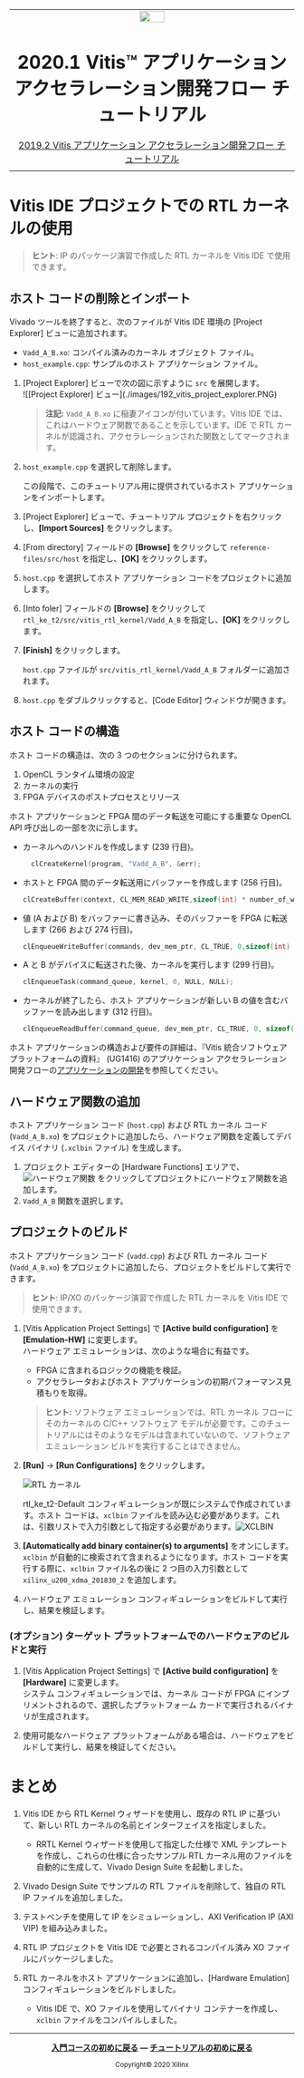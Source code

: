 <table class="sphinxhide">
 <tr>
   <td align="center"><img src="https://www.xilinx.com/content/dam/xilinx/imgs/press/media-kits/corporate/xilinx-logo.png" width="30%"/><h1>2020.1 Vitis™ アプリケーション アクセラレーション開発フロー チュートリアル</h1><a href="https://github.com/Xilinx/Vitis-Tutorials/branches/all">2019.2 Vitis アプリケーション アクセラレーション開発フロー チュートリアル</a></td>
 </tr>
 <tr>
 <td>
 </td>
 </tr>
</table>

# Vitis IDE プロジェクトでの RTL カーネルの使用

> **ヒント**: IP のパッケージ演習で作成した RTL カーネルを Vitis IDE で使用できます。

## ホスト コードの削除とインポート

Vivado ツールを終了すると、次のファイルが Vitis IDE 環境の \[Project Explorer] ビューに追加されます。

- `Vadd_A_B.xo`: コンパイル済みのカーネル オブジェクト ファイル。
- `host_example.cpp`: サンプルのホスト アプリケーション ファイル。

1. \[Project Explorer] ビューで次の図に示すように `src` を展開します。  
![\[Project Explorer] ビュー](./images/192_vitis_project_explorer.PNG)

   > **注記:** `Vadd_A_B.xo` に稲妻アイコンが付いています。Vitis IDE では、これはハードウェア関数であることを示しています。IDE で RTL カーネルが認識され、アクセラレーションされた関数としてマークされます。

2. `host_example.cpp` を選択して削除します。

   この段階で、このチュートリアル用に提供されているホスト アプリケーションをインポートします。

3. \[Project Explorer] ビューで、チュートリアル プロジェクトを右クリックし、**\[Import Sources]** をクリックします。

4. \[From directory] フィールドの **\[Browse]** をクリックして `reference-files/src/host` を指定し、**\[OK]** をクリックします。

5. `host.cpp` を選択してホスト アプリケーション コードをプロジェクトに追加します。

6. \[Into foler] フィールドの **\[Browse]** をクリックして `rtl_ke_t2/src/vitis_rtl_kernel/Vadd_A_B` を指定し、**\[OK]** をクリックします。

7. **\[Finish]** をクリックします。

   `host.cpp` ファイルが `src/vitis_rtl_kernel/Vadd_A_B` フォルダーに追加されます。

8. `host.cpp` をダブルクリックすると、\[Code Editor] ウィンドウが開きます。

## ホスト コードの構造

ホスト コードの構造は、次の 3 つのセクションに分けられます。

1. OpenCL ランタイム環境の設定
2. カーネルの実行
3. FPGA デバイスのポストプロセスとリリース

ホスト アプリケーションと FPGA 間のデータ転送を可能にする重要な OpenCL API 呼び出しの一部を次に示します。

- カーネルへのハンドルを作成します (239 行目)。

  ```C
    clCreateKernel(program, "Vadd_A_B", &err);
  ```

- ホストと FPGA 間のデータ転送用にバッファーを作成します (256 行目)。

  ```C
  clCreateBuffer(context, CL_MEM_READ_WRITE,sizeof(int) * number_of_words, NULL, NULL);
  ```

- 値 (A および B) をバッファーに書き込み、そのバッファーを FPGA に転送します (266 および 274 行目)。

  ```C
  clEnqueueWriteBuffer(commands, dev_mem_ptr, CL_TRUE, 0,sizeof(int) * number_of_words, host_mem_ptr, 0, NULL, NULL);
  ```

- A と B がデバイスに転送された後、カーネルを実行します (299 行目)。

  ```C
  clEnqueueTask(command_queue, kernel, 0, NULL, NULL);
  ```

- カーネルが終了したら、ホスト アプリケーションが新しい B の値を含むバッファーを読み出します (312 行目)。

  ```C
  clEnqueueReadBuffer(command_queue, dev_mem_ptr, CL_TRUE, 0, sizeof(int)*number_of_words,host_mem_output_ptr, 0, NULL, &readevent );
  ```

ホスト アプリケーションの構造および要件の詳細は、『Vitis 統合ソフトウェア プラットフォームの資料』 (UG1416) のアプリケーション アクセラレーション開発フローの[アプリケーションの開発](https://japan.xilinx.com/cgi-bin/docs/rdoc?v=2020.1;t=vitis+doc;d=lhv1569273988420.html)を参照してください。

## ハードウェア関数の追加

ホスト アプリケーション コード (`host.cpp`) および RTL カーネル コード (`Vadd_A_B.xo`) をプロジェクトに追加したら、ハードウェア関数を定義してデバイス バイナリ (`.xclbin` ファイル) を生成します。

1. プロジェクト エディターの \[Hardware Functions] エリアで、![ハードウェア関数](./images/lightning_icon.PNG) をクリックしてプロジェクトにハードウェア関数を追加します。
2. `Vadd_A_B` 関数を選択します。

## プロジェクトのビルド

ホスト アプリケーション コード (`vadd.cpp`) および RTL カーネル コード (`Vadd_A_B.xo`) をプロジェクトに追加したら、プロジェクトをビルドして実行できます。

> **ヒント**: IP/XO のパッケージ演習で作成した RTL カーネルを Vitis IDE で使用できます。

1. \[Vitis Application Project Settings] で **\[Active build configuration]** を **\[Emulation-HW]** に変更します。  
ハードウェア エミュレーションは、次のような場合に有益です。

   - FPGA に含まれるロジックの機能を検証。
   - アクセラレータおよびホスト アプリケーションの初期パフォーマンス見積もりを取得。

   > **ヒント:** ソフトウェア エミュレーションでは、RTL カーネル フローにそのカーネルの C/C++ ソフトウェア モデルが必要です。このチュートリアルにはそのようなモデルは含まれていないので、ソフトウェア エミュレーション ビルドを実行することはできません。

2. **\[Run]** → **\[Run Configurations]** をクリックします。

   ![RTL カーネル](./images/rtl_kernel.PNG)

   rtl\_ke\_t2-Default コンフィギュレーションが既にシステムで作成されています。ホスト コードは、`xclbin` ファイルを読み込む必要があります。これは、引数リストで入力引数として指定する必要があります。![XCLBIN](./images/xclbin.PNG)

3. **\[Automatically add binary container(s) to arguments]** をオンにします。  
`xclbin` が自動的に検索されて含まれるようになります。ホスト コードを実行する際に、`xclbin` ファイル名の後に 2 つ目の入力引数として `xilinx_u200_xdma_201830_2` を追加します。

4. ハードウェア エミュレーション コンフィギュレーションをビルドして実行し、結果を検証します。

### (オプション) ターゲット プラットフォームでのハードウェアのビルドと実行

1. \[Vitis Application Project Settings] で **\[Active build configuration]** を **\[Hardware]** に変更します。  
システム コンフィギュレーションでは、カーネル コードが FPGA にインプリメントされるので、選択したプラットフォーム カードで実行されるバイナリが生成されます。

2. 使用可能なハードウェア プラットフォームがある場合は、ハードウェアをビルドして実行し、結果を検証してください。

# まとめ

1. Vitis IDE から RTL Kernel ウィザードを使用し、既存の RTL IP に基づいて、新しい RTL カーネルの名前とインターフェイスを指定しました。

   - RRTL Kernel ウィザードを使用して指定した仕様で XML テンプレートを作成し、これらの仕様に合ったサンプル RTL カーネル用のファイルを自動的に生成して、Vivado Design Suite を起動しました。


2. Vivado Design Suite でサンプルの RTL ファイルを削除して、独自の RTL IP ファイルを追加しました。

3. テストベンチを使用して IP をシミュレーションし、AXI Verification IP (AXI VIP) を組み込みました。

4. RTL IP プロジェクトを Vitis IDE で必要とされるコンパイル済み XO ファイルにパッケージしました。

5. RTL カーネルをホスト アプリケーションに追加し、\[Hardware Emulation] コンフィギュレーションをビルドしました。

   - Vitis IDE で、XO ファイルを使用してバイナリ コンテナーを作成し、`xclbin` ファイルをコンパイルしました。</br>

<hr/>
<p align="center" class="sphinxhide"><b><a href="/README.md">入門コースの初めに戻る</a> &mdash; <a href="./README.md">チュートリアルの初めに戻る</a></b></p>
<p align="center" class="sphinxhide"><sup>Copyright&copy; 2020 Xilinx</sup></p>
